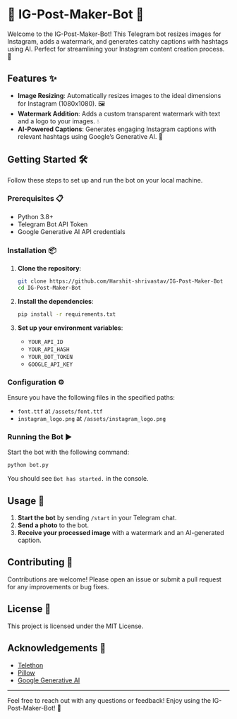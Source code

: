 # 📸 IG-Post-Maker-Bot 🤖

Welcome to the IG-Post-Maker-Bot! This Telegram bot resizes images for Instagram, adds a watermark, and generates catchy captions with hashtags using AI. Perfect for streamlining your Instagram content creation process. 🚀

## Features ✨

- **Image Resizing**: Automatically resizes images to the ideal dimensions for Instagram (1080x1080). 🖼️
- **Watermark Addition**: Adds a custom transparent watermark with text and a logo to your images. 💧
- **AI-Powered Captions**: Generates engaging Instagram captions with relevant hashtags using Google’s Generative AI. 📝

## Getting Started 🛠️

Follow these steps to set up and run the bot on your local machine.

### Prerequisites 📋

- Python 3.8+
- Telegram Bot API Token
- Google Generative AI API credentials

### Installation 📦

1. **Clone the repository**:
    ```bash
    git clone https://github.com/Harshit-shrivastav/IG-Post-Maker-Bot
    cd IG-Post-Maker-Bot
    ```

2. **Install the dependencies**:
    ```bash
    pip install -r requirements.txt
    ```

3. **Set up your environment variables**:
    - `YOUR_API_ID`
    - `YOUR_API_HASH`
    - `YOUR_BOT_TOKEN`
    - `GOOGLE_API_KEY`

### Configuration ⚙️

Ensure you have the following files in the specified paths:
- `font.ttf` at `/assets/font.ttf`
- `instagram_logo.png` at `/assets/instagram_logo.png`

### Running the Bot ▶️

Start the bot with the following command:
```bash
python bot.py
```
You should see `Bot has started.` in the console.

## Usage 📖

1. **Start the bot** by sending `/start` in your Telegram chat.
2. **Send a photo** to the bot.
3. **Receive your processed image** with a watermark and an AI-generated caption.


## Contributing 🤝

Contributions are welcome! Please open an issue or submit a pull request for any improvements or bug fixes.

## License 📜

This project is licensed under the MIT License.

## Acknowledgements 🙏

- [Telethon](https://github.com/LonamiWebs/Telethon)
- [Pillow](https://python-pillow.org/)
- [Google Generative AI](https://developers.google.com/ai)

---

Feel free to reach out with any questions or feedback! Enjoy using the IG-Post-Maker-Bot! 🎉
